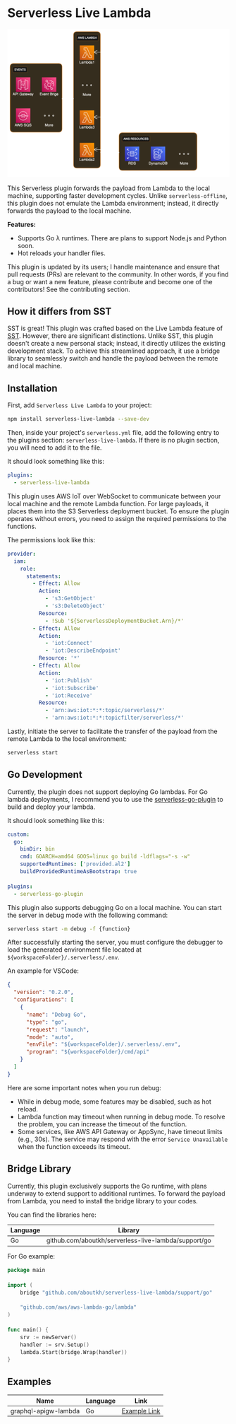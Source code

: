 # Serverless Live Lambda

![](./docs/img/arch.png)

This Serverless plugin forwards the payload from Lambda to the local machine, supporting faster
development cycles. Unlike `serverless-offline`, this plugin does not emulate the Lambda environment;
instead, it directly forwards the payload to the local machine.

**Features:**

- Supports Go λ runtimes. There are plans to support Node.js and Python soon.
- Hot reloads your handler files.

This plugin is updated by its users; I handle maintenance and ensure that pull requests (PRs)
are relevant to the community. In other words, if you find a bug or want a new feature,
please contribute and become one of the contributors! See the contributing section.

## How it differs from SST

SST is great! This plugin was crafted based on the Live Lambda feature of [SST](https://docs.sst.dev/live-lambda-development).
However, there are significant distinctions. Unlike SST, this plugin doesn't create a new personal stack;
instead, it directly utilizes the existing development stack. To achieve this streamlined approach,
it use a bridge library to seamlessly switch and handle the payload between the remote and local machine.

## Installation

First, add `Serverless Live Lambda` to your project:

```bash
npm install serverless-live-lambda --save-dev
```

Then, inside your project's `serverless.yml` file, add the following entry to the plugins section:
`serverless-live-lambda`. If there is no plugin section, you will need to add it to the file.

It should look something like this:

```yaml
plugins:
  - serverless-live-lambda
```

This plugin uses AWS IoT over WebSocket to communicate between your local machine and the remote Lambda function.
For large payloads, it places them into the S3 Serverless deployment bucket. To ensure the plugin operates without errors,
you need to assign the required permissions to the functions.

The permissions look like this:

```yaml
provider:
  iam:
    role:
      statements:
        - Effect: Allow
          Action:
            - 's3:GetObject'
            - 's3:DeleteObject'
          Resource:
            - !Sub '${ServerlessDeploymentBucket.Arn}/*'
        - Effect: Allow
          Action:
            - 'iot:Connect'
            - 'iot:DescribeEndpoint'
          Resource: '*'
        - Effect: Allow
          Action:
            - 'iot:Publish'
            - 'iot:Subscribe'
            - 'iot:Receive'
          Resource:
            - 'arn:aws:iot:*:*:topic/serverless/*'
            - 'arn:aws:iot:*:*:topicfilter/serverless/*'
```

Lastly, initiate the server to facilitate the transfer of the payload from the remote Lambda to
the local environment:

```bash
serverless start
```

## Go Development

Currently, the plugin does not support deploying Go lambdas. For Go lambda deployments,
I recommend you to use the [serverless-go-plugin](https://www.npmjs.com/package/serverless-go-plugin)
to build and deploy your lambda.

It should look something like this:

```yaml
custom:
  go:
    binDir: bin
    cmd: GOARCH=amd64 GOOS=linux go build -ldflags="-s -w"
    supportedRuntimes: ['provided.al2']
    buildProvidedRuntimeAsBootstrap: true

plugins:
  - serverless-go-plugin
```

This plugin also supports debugging Go on a local machine. You can start the server in debug mode with the
following command:

```bash
serverless start -m debug -f {function}
```

After successfully starting the server, you must configure the debugger to load the generated environment file
located at `${workspaceFolder}/.serverless/.env`.

An example for VSCode:

```json
{
  "version": "0.2.0",
  "configurations": [
    {
      "name": "Debug Go",
      "type": "go",
      "request": "launch",
      "mode": "auto",
      "envFile": "${workspaceFolder}/.serverless/.env",
      "program": "${workspaceFolder}/cmd/api"
    }
  ]
}
```

Here are some important notes when you run debug:

- While in debug mode, some features may be disabled, such as hot reload.
- Lambda function may timeout when running in debug mode. To resolve the problem,
  you can increase the timeout of the function.
- Some services, like AWS API Gateway or AppSync, have timeout limits (e.g., 30s).
  The service may respond with the error `Service Unavailable` when the function exceeds its timeout.

## Bridge Library

Currently, this plugin exclusively supports the Go runtime, with plans underway to extend support
to additional runtimes. To forward the payload from Lambda, you need to install the bridge library
to your codes.

You can find the libraries here:

| Language | Library                                              |
| -------- | ---------------------------------------------------- |
| Go       | github.com/aboutkh/serverless-live-lambda/support/go |

For Go example:

```go
package main

import (
	bridge "github.com/aboutkh/serverless-live-lambda/support/go"

	"github.com/aws/aws-lambda-go/lambda"
)

func main() {
	srv := newServer()
	handler := srv.Setup()
	lambda.Start(bridge.Wrap(handler))
}
```

## Examples

| Name                 | Language | Link                                                                                                         |
| -------------------- | -------- | ------------------------------------------------------------------------------------------------------------ |
| graphql-apigw-lambda | Go       | [Example Link](https://github.com/aboutkh/serverless-live-lambda/tree/main/examples/go/graphql-apigw-lambda) |

